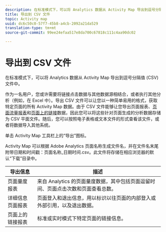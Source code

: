```yaml
---
description: 在标准模式下，可以将 Analytics 数据从 Activity Map 导出到逗号分隔值 (CSV) 文件中。
title: 导出到 CSV 文件
topic: Activity map
uuid: dc6c50c0-57f7-45b8-a4cb-2092a21da529
translation-type: tm+mt
source-git-commit: 99ee24efaa517e8da700c67818c111c4aa90dc02

---
```



# 导出到 CSV 文件

在标准模式下，可以将 Analytics 数据从 Activity Map 导出到逗号分隔值 (CSV) 文件中。

作为一名用户，您或许需要将链接点击数据与其他数据源相结合，或者执行其他分析（例如，在 Excel 中）。导出 CSV 文件可以让您以一种简单易用的格式，获取特定页面的所有 Activity Map 数据。由于 CSV 文件能够让您导出页面报表、[页面流量报表](/help/analyze/activity-map/activitymap-page-flow.md)和[页面上的链接](/help/analyze/activity-map/activitymap-links-report.md)数据，因此您可以将这些针对页面生成的分析数据存储为 CSV 平面文件。随后，您可以按照电子表格或文本文件的形式查看该文件，或者将数据导入其他系统。

单击 Activity Map 工具栏上的“导出”图标。

Activity Map 可以根据 Adobe Analytics 页面名称生成文件名，并在文件名末尾附带日期和时间戳：页面名称_日期时间.csv。此文件将存储在相应浏览器的默认“下载”目录中。

| 导出信息 | 描述 |
|---|---|
| 页面量度报表 | 来自 Analytics 的页面量度数据，其中包括页面逗留时间、页面点击次数和页面查看总数。 |
| 详细信息页面报表 | 页面登入和退出信息，用以标识以往页面的内部登入或外部引用，以及退出数据。 |
| 页面上的链接报表 | 标准或实时模式下特定页面的链接信息。 |
